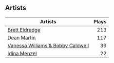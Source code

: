## Artists
Artists | Plays 
----- | -----: 
[Brett Eldredge](/artists/brett-eldredge-412447) | 213
[Dean Martin](/artists/dean-martin-6555) | 117
[Vanessa Williams & Bobby Caldwell](/artists/vanessa-williams-bobby-caldwell-115154) | 39
[Idina Menzel](/artists/idina-menzel-42581) | 22

